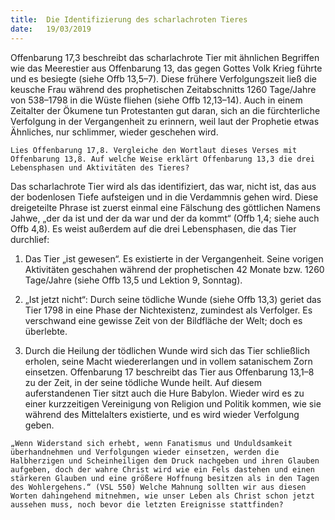 ```yaml
---
title:  Die Identifizierung des scharlachroten Tieres
date:   19/03/2019
---
```


Offenbarung 17,3 beschreibt das scharlachrote Tier mit ähnlichen Begriffen wie das Meerestier aus Offenbarung 13, das gegen Gottes Volk Krieg führte und es besiegte (siehe Offb 13,5–7). Diese frühere Verfolgungszeit ließ die keusche Frau während des prophetischen Zeitabschnitts 1260 Tage/Jahre von 538–1798 in die Wüste fliehen (siehe Offb 12,13–14). Auch in einem Zeitalter der Ökumene tun Protestanten gut daran, sich an die fürchterliche Verfolgung in der Vergangenheit zu erinnern, weil laut der Prophetie etwas Ähnliches, nur schlimmer, wieder geschehen wird.

`Lies Offenbarung 17,8. Vergleiche den Wortlaut dieses Verses mit Offenbarung 13,8. Auf welche Weise erklärt Offenbarung 13,3 die drei Lebensphasen und Aktivitäten des Tieres?`

Das scharlachrote Tier wird als das identifiziert, das war, nicht ist, das aus der bodenlosen Tiefe aufsteigen und in die Verdammnis gehen wird. Diese dreigeteilte Phrase ist zuerst einmal eine Fälschung des göttlichen Namens Jahwe, „der da ist und der da war und der da kommt“ (Offb 1,4; siehe auch Offb 4,8). Es weist außerdem auf die drei Lebensphasen, die das Tier durchlief:

1. Das Tier „ist gewesen“. Es existierte in der Vergangenheit. Seine vorigen Aktivitäten geschahen während der prophetischen 42 Monate bzw. 1260 Tage/Jahre (siehe Offb 13,5 und Lektion 9, Sonntag).

2. „Ist jetzt nicht“: Durch seine tödliche Wunde (siehe Offb 13,3) geriet das Tier 1798 in eine Phase der Nichtexistenz, zumindest als Verfolger. Es verschwand eine gewisse Zeit von der Bildfläche der Welt; doch es überlebte.

3. Durch die Heilung der tödlichen Wunde wird sich das Tier schließlich erholen, seine Macht wiedererlangen und in vollem satanischem Zorn einsetzen.
Offenbarung 17 beschreibt das Tier aus Offenbarung 13,1–8 zu der Zeit, in der seine tödliche Wunde heilt. Auf diesem auferstandenen Tier sitzt auch die Hure Babylon. Wieder wird es zu einer kurzzeitigen Vereinigung von Religion und Politik kommen, wie sie während des Mittelalters existierte, und es wird wieder Verfolgung geben.

`„Wenn Widerstand sich erhebt, wenn Fanatismus und Unduldsamkeit überhandnehmen und Verfolgungen wieder einsetzen, werden die Halbherzigen und Scheinheiligen dem Druck nachgeben und ihren Glauben aufgeben, doch der wahre Christ wird wie ein Fels dastehen und einen stärkeren Glauben und eine größere Hoffnung besitzen als in den Tagen des Wohlergehens.“ (VSL 550) Welche Mahnung sollten wir aus diesen Worten dahingehend mitnehmen, wie unser Leben als Christ schon jetzt aussehen muss, noch bevor die letzten Ereignisse stattfinden?`
